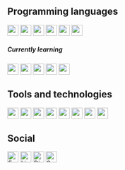 
## Programming languages
<div>
    <img height="25px" src="https://img.shields.io/badge/Java-ED8B00?style=for-the-badge&logo=java&logoColor=white" />
    <img height="25px" src="https://img.shields.io/badge/C%2B%2B-00599C?style=for-the-badge&logo=c%2B%2B&logoColor=white" />
    <img height="25px" src="https://img.shields.io/badge/HTML5-E34F26?style=for-the-badge&logo=html5&logoColor=white" />
    <img height="25px" src="https://img.shields.io/badge/CSS3-1572B6?style=for-the-badge&logo=css3&logoColor=white" />
    <img height="25px" src="https://img.shields.io/badge/JavaScript-323330?style=for-the-badge&logo=javascript&logoColor=F7DF1E" />
    <img height="25px" src="https://img.shields.io/badge/PHP-777BB4?style=for-the-badge&logo=php&logoColor=white" />

</div>


<div>
  <h5>Currently learning</h5>
    <img height="25px" src="https://img.shields.io/badge/Go-00ADD8?style=for-the-badge&logo=go&logoColor=white" />
    <img height="25px" src="https://img.shields.io/badge/Spring-6DB33F?style=for-the-badge&logo=spring&logoColor=white" />
    <img height="25px" src="https://img.shields.io/badge/Spring_Boot-F2F4F9?style=for-the-badge&logo=spring-boot" />
    <img height="25px" src="https://img.shields.io/badge/Jenkins-D24939?style=for-the-badge&logo=Jenkins&logoColor=white" />
    <img height="25px" src="https://img.shields.io/badge/redis-%23DD0031.svg?&style=for-the-badge&logo=redis&logoColor=white" />
</div>

## Tools and technologies
<div>
    <img height="25px" src="https://img.shields.io/badge/Git-F05032?style=for-the-badge&logo=git&logoColor=white" />
    <img height="25px" src="https://img.shields.io/badge/Junit5-25A162?style=for-the-badge&logo=junit5&logoColor=white" />
    <img height="25px" src="https://img.shields.io/badge/apache_maven-C71A36?style=for-the-badge&logo=apachemaven&logoColor=white" />
    <img height="25px" src="https://img.shields.io/badge/gradle-02303A?style=for-the-badge&logo=gradle&logoColor=white" />
    <img height="25px" src="https://img.shields.io/badge/travis_CI-3EAAAF?style=for-the-badge&logo=travisci&logoColor=white" />
    <img height="25px" src="https://img.shields.io/badge/MySQL-00000F?style=for-the-badge&logo=mysql&logoColor=white" />
    <img height="25px" src="https://img.shields.io/badge/IntelliJIDEA-000000.svg?style=for-the-badge&logo=intellij-idea&logoColor=white" />
    <img height="25px" src="https://img.shields.io/badge/json-5E5C5C?style=for-the-badge&logo=json&logoColor=white" />
</div>

## Social
[<img align="center" alt="Facebook" height="25px" src="https://img.shields.io/badge/Facebook-1877F2?style=for-the-badge&logo=facebook&logoColor=white" />][facebook]
[<img align="center" alt="Linkedin" height="25px" src="https://img.shields.io/badge/LinkedIn-0077B5?style=for-the-badge&logo=linkedin&logoColor=white" />][linkedin]
[<img align="center" alt="Discord" height="25px" src="https://img.shields.io/badge/Discord-7289DA?style=for-the-badge&logo=discord&logoColor=white" />][discord]
[<img align="center" alt="Spotify" height="25px" src="https://img.shields.io/badge/Spotify-1ED760?&style=for-the-badge&logo=spotify&logoColor=white" />][spotify]

[facebook]: https://www.facebook.com/profile.php?id=100001629160759
[linkedin]: https://www.linkedin.com/in/dariusz-wo%C5%82kowski-b7592a1a2
[discord]: https://discord.com/users/LavXo#5428/
[spotify]: https://open.spotify.com/user/lavxo?si=50c155f04b0349e3
